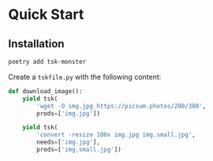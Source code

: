 # Quick Start

## Installation
```bash
poetry add tsk-monster
```

Create a `tskfile.py` with the following content:
```python
def download_image():
    yield tsk(
        'wget -O img.jpg https://picsum.photos/200/300',
        prods=['img.jpg'])

    yield tsk(
        'convert -resize 100x img.jpg img.small.jpg',
        needs=['img.jpg'],
        prods=['img.small.jpg'])
```
